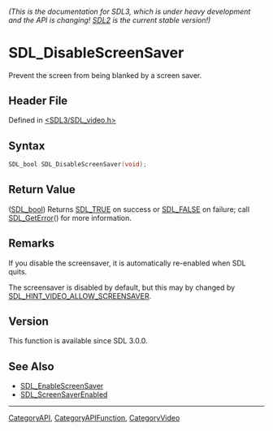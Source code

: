 ###### (This is the documentation for SDL3, which is under heavy development and the API is changing! [SDL2](https://wiki.libsdl.org/SDL2/) is the current stable version!)
# SDL_DisableScreenSaver

Prevent the screen from being blanked by a screen saver.

## Header File

Defined in [<SDL3/SDL_video.h>](https://github.com/libsdl-org/SDL/blob/main/include/SDL3/SDL_video.h)

## Syntax

```c
SDL_bool SDL_DisableScreenSaver(void);
```

## Return Value

([SDL_bool](SDL_bool)) Returns [SDL_TRUE](SDL_TRUE) on success or
[SDL_FALSE](SDL_FALSE) on failure; call [SDL_GetError](SDL_GetError)() for
more information.

## Remarks

If you disable the screensaver, it is automatically re-enabled when SDL
quits.

The screensaver is disabled by default, but this may by changed by
[SDL_HINT_VIDEO_ALLOW_SCREENSAVER](SDL_HINT_VIDEO_ALLOW_SCREENSAVER).

## Version

This function is available since SDL 3.0.0.

## See Also

- [SDL_EnableScreenSaver](SDL_EnableScreenSaver)
- [SDL_ScreenSaverEnabled](SDL_ScreenSaverEnabled)

----
[CategoryAPI](CategoryAPI), [CategoryAPIFunction](CategoryAPIFunction), [CategoryVideo](CategoryVideo)

